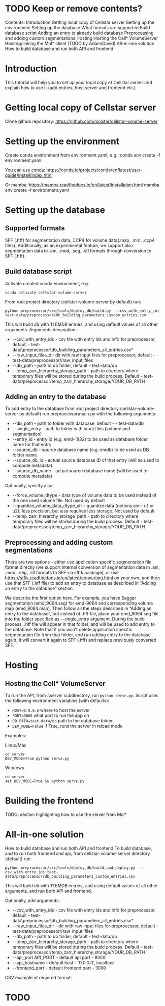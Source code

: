 # TODO Keep or remove contents?
Contents:
Introduction
Getting local copy of Cellstar server
Setting up the environment
Setting up the database
What formats are supported
Build database script
Adding an entry to already build database
Preprocessing and adding custom segmentations
Hosting
Hosting the Cell* VolumeServer
Hosting/linking the Mol* client (TODO by Adam/David)
All-in-one solution
How to build database and run both API and frontend 

# Introduction
This tutorial will help you to set up your local copy of Cellstar server and explain how to use it (add entries, host server and frontend etc.)

# Getting local copy of Cellstar server
Clone github repository: https://github.com/molstar/cellstar-volume-server

# Setting up the environment
Create conda environment from environment.yaml, e.g.:
conda env create -f environment.yaml

You can use conda: https://conda.io/projects/conda/en/latest/user-guide/install/index.html

Or mamba: 
https://mamba.readthedocs.io/en/latest/installation.html
mamba env create -f environment.yaml

# Setting up the database
## Supported formats
SFF (.hff) for segmentation data, CCP4 for volume data(.map, .mrc, .ccp4 files). Additionally, as an experimental feature, we support also segmentation data in .am, .mod, .seg, .stl formats through conversion to SFF (.hff).

## Build database script
Activate created conda environment, e.g.
```
conda activate cellstar-volume-server
```
From root project directory (cellstar-volume-server by default) run:
```
python preprocessor/src/tools/deploy_db/build.py  --csv_with_entry_ids test-data/preprocessor/db_building_parameters_custom_entries.csv
```

This will build db with 11 EMDB entries, and using default values of all other arguments.
Arguments description:
 - --csv_with_entry_ids - csv file with entry ids and info for preprocessor, default - test-data\preprocessor\db_building_parameters_all_entries.csv*
 - --raw_input_files_dir dir with raw input files for preprocessor, default - test-data/preprocessor//raw_input_files
 - --db_path - path to db folder, default - test-data/db
 - --temp_zarr_hierarchy_storage_path - path to directory where temporary files will be stored during the build process. Default - test-data/preprocessor/temp_zarr_hierarchy_storage/YOUR_DB_PATH

	

## Adding an entry to the database
To add entry to the database from root project directory (cellstar-volume-server by default) run preprocessor\main.py with the following arguments:

- --db_path - path to folder with database, default -  - test-data/db
 - --single_entry - path to folder with input files (volume and segmentation)
 - --entry_id - entry id (e.g. emd-1832) to be used as database folder name for that entry
 - --source_db - source database name (e.g. emdb) to be used as DB folder name
 - --source_db_id - actual source database ID of that entry (will be used to compute metadata). 
 - --source_db_name - actual source database name (will be used to compute metadata)

Optionally, specify also:
 - --force_volume_dtype - data type of volume data to be used instead of the one used volume file. Not used by default
 - --quantize_volume_data_dtype_str - quantize data (options are - u1 or u2), less precision, but also requires less storage. Not used by default
 - --temp_zarr_hierarchy_storage_path - path to directory where temporary files will be stored during the build process. Default - test-data/preprocessor/temp_zarr_hierarchy_storage/YOUR_DB_PATH

## Preprocessing and adding custom segmentations

There are two options - either use application specific segmentation file format directly (we support internal conversion of segmentation data in .am, .mod, .seg, .stl formats to SFF via sfftk package), or use https://sfftk.readthedocs.io/en/latest/converting.html on your own, and then use that SFF (.hff file) to add an entry to database as described in “Adding an entry to the database” section.

We describe the first option here. For example, you have Segger segmentation (emd_9094.seg) for emd-9094 and corresponding volume map (emd_9094.map). Then follow all the steps described in “Adding an entry to the database”, but instead of .hff file, place your emd_9094.seg file into the folder specified as --single_entry argument. During the build process, .hff file will appear in that folder, and will be used to add entry to the database.
Note that if you won’t delete application specific segmentation file from that folder, and run adding entry to the database again, it will convert it again to SFF (.hff) and replace previously converted SFF.

# Hosting
## Hosting the Cell* VolumeServer
To run the API, from .\server subdirectory, run `python serve.py`. Script uses the following environment variables (with defaults):
- `HOST=0.0.0.0` where to host the server
- `PORT=9000` what port to run the app on
- `DB_PATH=test-data/db` path to the database folder
- `DEV_MODE=False` if True, runs the server in reload mode

Examples:

Linux/Mac

```
cd server
DEV_MODE=True python serve.py
```

Windows

```
cd server
set DEV_MODE=True && python serve.py
```

# Building the frontend 
TODO: section highlighting how to use the server from Mol*


# All-in-one solution
How to build database and run both API and frontend 
To build database, and to run both frontend and api, from cellstar-volume-server directory (default) run:
```
python preprocessor/src/tools/deploy_db/build_and_deploy.py  --csv_with_entry_ids test-data/preprocessor/db_building_parameters_custom_entries.csv	
```

This will build db with 11 EMDB entries, and using default values of all other arguments, and run both API and frontend.

Optionally, add arguments:
 - --csv_with_entry_ids - csv file with entry ids and info for preprocessor, default - test-data\preprocessor\db_building_parameters_all_entries.csv*
- --raw_input_files_dir - dir with raw input files for preprocessor, default - test-data/preprocessor//raw_input_files
 - --db_path - path to db folder, default - test-data/db
 - --temp_zarr_hierarchy_storage_path - path to directory where temporary files will be stored during the build process. Default - test-data/preprocessor/temp_zarr_hierarchy_storage/YOUR_DB_PATH
 - --api_port API_PORT - default api port - 9000
 - --api_hostname - default host - '0.0.0.0', localhost
 - --frontend_port  - default frontend port - 3000



CSV example of required format:

# TODO